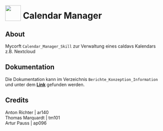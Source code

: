 # <img src="https://raw.githack.com/FortAwesome/Font-Awesome/master/svgs/solid/calendar-check.svg" card_color="#22A7F0" width="50" height="50" style="vertical-align:bottom"/> Calendar Manager

## About
Mycorft `Calendar_Manager_Skill` zur Verwaltung eines caldavs Kalendars z.B. Nextcloud


## Dokumentation
Die Dokumentation kann im Verzeichnis `Berichte_Konzeption_Information` und unter dem [**Link**](/Berichte_Konzeption_Informationen/Dokumentation.md) gefunden werden.

## Credits
Anton Richter     | ar140 <br>
Thomas Marquardt  | tm101 <br>
Artur Pauss       | ap096 <br>

